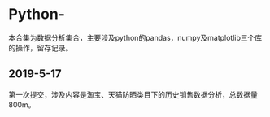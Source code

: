 # Python-
本合集为数据分析集合，主要涉及python的pandas，numpy及matplotlib三个库的操作，留存记录。

## 2019-5-17
第一次提交，涉及内容是淘宝、天猫防晒类目下的历史销售数据分析，总数据量800m。
